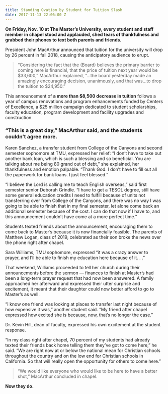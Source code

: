 ```yaml
---
title: Standing Ovation by Student for Tuition Slash
date: 2017-11-13 22:06:00 Z
---
```


**On Friday, Nov. 10 at The Master’s University, every student and staff member in chapel stood and applauded, shed tears of thankfulness and grabbed their phones to text both parents and friends.** 
	
President John MacArthur announced that tuition for the university will drop by 26 percent in fall 2018, causing the anticipatory audience to erupt. 
	
> “Considering the fact that the (Board) believes the primary barrier to coming here is financial, that the price of tuition next year would be $33,600,” MacArthur explained, “…the board yesterday made an amazingly encouraging decision, unanimously, and that was…to drop the tuition to $24,950.”
	
This announcement of **a more than $8,500 decrease in tuition** follows a year of campus renovations and program enhancements funded by Centers of Excellence, a $25 million campaign dedicated to student scholarships, faculty education, program development and facility upgrades and construction. 

### “This is a great day,” MacArthur said, and the students couldn’t agree more. 

Karen Sanchez, a transfer student from College of the Canyons and second semester sophomore at TMU, expressed her relief: “I don’t have to take out another bank loan, which is such a blessing and so beneficial. You are talking about me being 80 grand out of debt,” she explained, her thankfulness and emotion palpable. “Thank God. I don’t have to fill out all the paperwork for bank loans. I just feel blessed.” 
	
“I believe the Lord is calling me to teach English overseas,” said first semester senior Deborah Grindle. “I have to get a TESOL degree, still have some general education credits I need to fulfill because of units not transferring over from College of the Canyons, and there was no way I was going to be able to finish that in my final semester, let alone come back an additional semester because of the cost. I can do that now if I have to, and this announcement couldn’t have come at a more perfect time.” 

Students texted friends about the announcement, encouraging them to come back to Master’s because it is now financially feasible. The parents of Matthew Logan, class of 2019, celebrated as their son broke the news over the phone right after chapel. 

Sara Williams, TMU sophomore, expressed “it was a crazy answer to prayer, and I’ll be able to finish my education here because of it. . .” 

That weekend, Williams proceeded to tell her church during their announcements before the sermon — finances to finish at Master’s had been a long-term prayer request that had now been answered. A family approached her afterward and expressed their utter surprise and excitement, it meant that their daughter could now better afford to go to Master’s as well. 

“I know one friend was looking at places to transfer last night because of how expensive it was,” another student said. “My friend after chapel expressed how excited she is because, now, that’s no longer the case.” 
	
Dr. Kevin Hill, dean of faculty, expressed his own excitement at the student response. 

“In my class right after chapel, 70 percent of my students had already texted their friends back home telling them they’ve got to come here,” he said. “We are right now at or below the national mean for Christian schools throughout the country and on the low end for Christian schools in California. So that will really open the opportunity for others to come here.” 

> “We would like everyone who would like to be here to have a better shot,” MacArthur concluded in chapel.

**Now they do.** 